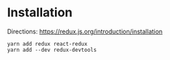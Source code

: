 
# Installation

Directions: https://redux.js.org/introduction/installation

```
yarn add redux react-redux
yarn add --dev redux-devtools
```

